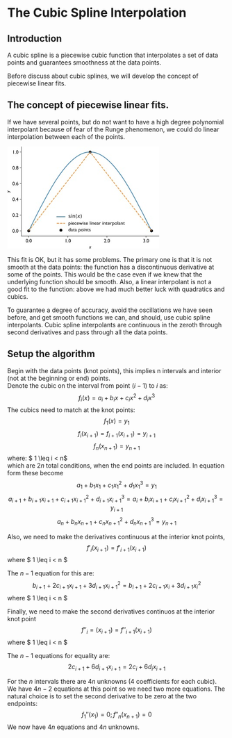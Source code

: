 # The  Cubic Spline Interpolation
## Introduction
A cubic spline is a piecewise cubic function that interpolates a set of data points and guarantees smoothness at the data points.<br>

Before discuss about cubic splines, we will develop the concept of piecewise linear fits. <br>
## The concept of piecewise linear fits.
If we have several points, but do not want to have a high degree polynomial interpolant because of fear of the Runge phenomenon, we could do linear interpolation between each of the points.<br>

![](images/piecewise_linear_interpolant.jpg)

This fit is OK, but it has some problems. The primary one is that it is not smooth at the data points: the function has a discontinuous derivative at some of the points. This would be the case even if we knew that the underlying function should be smooth. Also, a linear interpolant is not a good fit to the function: above we had much better luck with quadratics and cubics.<br>

To guarantee a degree of accuracy, avoid the oscillations we have seen before, and get smooth functions we can, and should, use cubic spline interpolants. Cubic spline interpolants are continuous in the zeroth through second derivatives and pass through all the data points. <br>

## Setup the algorithm

Begin with the data points (knot points), this implies n intervals and  interior (not at the beginning or end) points.<br>
Denote the cubic on the interval from point $(i-1)$ to $i$ as:
$$ f_i(x) = a_i + b_i x + c_i x^2 + d_i x^3 $$
The cubics need to match at the knot points:
$$ f_1(x) = y_1 $$
$$ f_i(x_{i+1}) = f_{i+1}(x_{i+1}) = y_{i+1} $$
$$ f_n(x_{n+1}) = y_{n+1} $$
where: $ 1 \leq i < n$<br>
which are $2n$ total conditions, when the end points are included. In equation form these become
$$ a_1 + b_1 x_1 + c_1 x_1^2 + d_1 x_1^3 = y_1 $$
$$ a_{i+1} + b_{i+1} x_{i+1} + c_{i+1} x_{i+1}^2 + d_{i+1} x_{i+1}^3 = a_{i} + b_{i} x_{i+1} + c_{i} x_{i+1}^2 + d_{i} x_{i+1}^3 = y_{i+1} $$
$$ a_n + b_n x_{n+1} + c_n x_{n+1}^2 + d_{n} x_{n+1}^3 = y_{n+1} $$

Also, we need to make the derivatives continuous at the  interior knot points,
$$ f'_i(x_{i+1}) = f'_{i+1}(x_{i+1}) $$
where $ 1 \leq i < n $<br>

The $n-1$ equation for this are:
$$ b_{i+1} + 2c_{i+1} x_{i+1} +3d_{i+1} x_{i+1}^2 = b_{i+1} + 2c_{i+1} x_{i} +3d_{i+1} x_{i}^2 $$
where $ 1 \leq i < n $ <br>

Finally, we need to make the second derivatives continuos at the interior knot point
$$ f''_i =(x_{i+1}) = f''_{i+1} (x_{i+1}) $$
where $ 1 \leq i < n $ <br>

The $n-1$ equations for equality are:
$$ 2c_{i+1} + 6d_{i+1}x_{i+1} = 2c_{i} + 6d_{i}x_{i+1} $$

For the $n$ intervals there are $4n$ unknowns (4 coefficients for each cubic). We have $4n-2$ equations at this point so we need two more equations. The natural choice is to set the second derivative to be zero at the two endpoints:
$$ f_1''(x_1) = 0 ; f''_n(x_{n+1}) = 0 $$
We now have $4n$ equations and $4n$ unknowns.<br>
